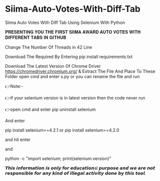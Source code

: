 # Siima-Auto-Votes-With-Diff-Tab
Siima Auto Votes With Diff Tab Using Selenium With Python

𝐏𝐑𝐄𝐒𝐄𝐍𝐓𝐈𝐍𝐆 𝐘𝐎𝐔 𝐓𝐇𝐄 𝐅𝐈𝐑𝐒𝐓 𝐒𝐈𝐈𝐌𝐀 𝐀𝐖𝐀𝐑𝐃 𝐀𝐔𝐓𝐎 𝐕𝐎𝐓𝐄𝐒 𝐖𝐈𝐓𝐇 𝐃𝐈𝐅𝐅𝐄𝐑𝐄𝐍𝐓 𝐓𝐀𝐁𝐒 𝐈𝐍 𝐆𝐈𝐓𝐇𝐔𝐁

Change The Number Of Threads in 42 Line

Download The Required By Entering
pip install requirements.txt

Download The Latest Version Of Chrome Driver https://chromedriver.chromium.org/ & Extract The File And Place To These Folder open cmd and enter s.py or you can rename the file and run


👉Note:-

👉if your selenium version is in latest version then the code never run

👉open cmd and enter pip uninstall selenium

And enter

pip install selenium==4.2.1 or pip install selenium==4.2.0

and hit enter

and

python -c "import selenium; print(selenium.version)"

𝙏𝙝𝙞𝙨 𝙞𝙣𝙛𝙤𝙧𝙢𝙖𝙩𝙞𝙤𝙣 𝙞𝙨 𝙤𝙣𝙡𝙮 𝙛𝙤𝙧 𝙚𝙙𝙪𝙘𝙖𝙩𝙞𝙤𝙣al 𝙥𝙪𝙧𝙥𝙤𝙨𝙚 𝙖𝙣𝙙 𝙬𝙚 𝙖𝙧𝙚 𝙣𝙤𝙩 𝙧𝙚𝙨𝙥𝙤𝙣𝙨𝙞𝙗𝙡𝙚 𝙛𝙤𝙧 𝙖𝙣𝙮 𝙠𝙞𝙣𝙙 𝙤𝙛 𝙞𝙡𝙡𝙚𝙜𝙖𝙡 𝙖𝙘𝙩𝙞𝙫𝙞𝙩𝙮 𝙙𝙤𝙣𝙚 𝙗𝙮 𝙩𝙝𝙞𝙨 𝙩𝙤𝙤𝙡.
